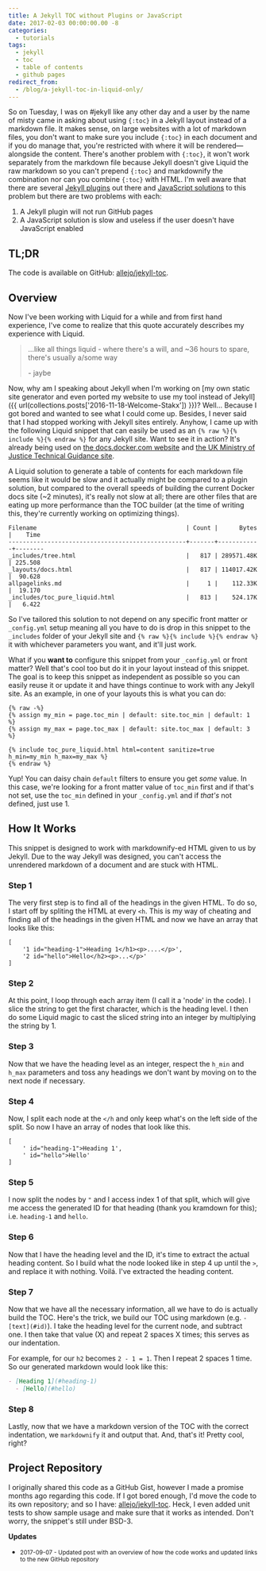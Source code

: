 ```yaml
---
title: A Jekyll TOC without Plugins or JavaScript
date: 2017-02-03 00:00:00.00 -8
categories:
  - tutorials
tags:
  - jekyll
  - toc
  - table of contents
  - github pages
redirect_from:
  - /blog/a-jekyll-toc-in-liquid-only/
---
```


So on Tuesday, I was on #jekyll like any other day and a user by the name of misty came in asking about using `{:toc}` in a Jekyll layout instead of a markdown file. It makes sense, on large websites with a lot of markdown files, you don't want to make sure you include `{:toc}` in each document and if you do manage that, you're restricted with where it will be rendered—alongside the content. There's another problem with `{:toc}`, it won't work separately from the markdown file because Jekyll doesn't give Liquid the raw markdown so you can't prepend `{:toc}` and markdownify the combination nor can you combine `{:toc}` with HTML. I'm well aware that there are several [Jekyll plugins](https://github.com/dafi/jekyll-toc-generator) out there and [JavaScript solutions](https://github.com/ghiculescu/jekyll-table-of-contents) to this problem but there are two problems with each:

1. A Jekyll plugin will not run GitHub pages
1. A JavaScript solution is slow and useless if the user doesn't have JavaScript enabled

## TL;DR

The code is available on GitHub: [allejo/jekyll-toc](https://github.com/allejo/jekyll-toc).

## Overview

Now I've been working with Liquid for a while and from first hand experience, I've come to realize that this quote accurately describes my experience with Liquid.

> ...like all things liquid - where there's a will, and ~36 hours to spare, there's usually a/some way
>
> \- jaybe

Now, why am I speaking about Jekyll when I'm working on [my own static site generator and even ported my website to use my tool instead of Jekyll]({{ url(collections.posts['2016-11-18-Welcome-Stakx']) }})? Well... Because I got bored and wanted to see what I could come up. Besides, I never said that I had stopped working with Jekyll sites entirely. Anyhow, I came up with the following Liquid snippet that can easily be used as an `{% raw %}{% include %}{% endraw %}` for any Jekyll site. Want to see it in action? It's already being used on [the docs.docker.com website](https://github.com/docker/docker.github.io/pull/1474) and [the UK Ministry of Justice Technical Guidance site](https://github.com/ministryofjustice/technical-guidance/pull/7).

A Liquid solution to generate a table of contents for each markdown file seems like it would be slow and it actually might be compared to a plugin solution, but compared to the overall speeds of building the current Docker docs site (~2 minutes), it's really not slow at all; there are other files that are eating up more performance than the TOC builder (at the time of writing this, they're currently working on optimizing things).

```
Filename                                          | Count |      Bytes |    Time
--------------------------------------------------+-------+------------+--------
_includes/tree.html                               |   817 | 289571.48K | 225.508
_layouts/docs.html                                |   817 | 114017.42K |  90.628
allpagelinks.md                                   |     1 |    112.33K |  19.170
_includes/toc_pure_liquid.html                    |   813 |    524.17K |   6.422
```

So I've tailored this solution to not depend on any specific front matter or `_config.yml` setup meaning all you have to do is drop in this snippet to the `_includes` folder of your Jekyll site and `{% raw %}{% include %}{% endraw %}` it with whichever parameters you want, and it'll just work.

What if you **want to** configure this snippet from your `_config.yml` or front matter? Well that's cool too but do it in your layout instead of this snippet. The goal is to keep this snippet as independent as possible so you can easily reuse it or update it and have things continue to work with any Jekyll site. As an example, in one of your layouts this is what you can do:

```twig
{% raw -%}
{% assign my_min = page.toc_min | default: site.toc_min | default: 1 %}
{% assign my_max = page.toc_max | default: site.toc_max | default: 3 %}

{% include toc_pure_liquid.html html=content sanitize=true h_min=my_min h_max=my_max %}
{% endraw %}
```

Yup! You can daisy chain `default` filters to ensure you get *some* value. In this case, we're looking for a front matter value of `toc_min` first and if that's not set, use the `toc_min` defined in your `_config.yml` and if *that's* not defined, just use 1.

## How It Works

This snippet is designed to work with markdownify-ed HTML given to us by Jekyll. Due to the way Jekyll was designed, you can't access the unrendered markdown of a document and are stuck with HTML.

### Step 1

The very first step is to find all of the headings in the given HTML. To do so, I start off by spliting the HTML at every `<h`. This is my way of cheating and finding all of the headings in the given HTML and now we have an array that looks like this:

```
[
    '1 id="heading-1">Heading 1</h1><p>....</p>',
    '2 id="hello">Hello</h2><p>...</p>'
]
```

### Step 2

At this point, I loop through each array item (I call it a 'node' in the code). I slice the string to get the first character, which is the heading level. I then do some Liquid magic to cast the sliced string into an integer by multiplying the string by 1.

### Step 3

Now that we have the heading level as an integer, respect the `h_min` and `h_max` parameters and toss any headings we don't want by moving on to the next node if necessary.

### Step 4

Now, I split each node at the `</h` and only keep what's on the left side of the split. So now I have an array of nodes that look like this.

```
[
    ' id="heading-1">Heading 1',
    ' id="hello">Hello'
]
```

### Step 5

I now split the nodes by `"` and I access index 1 of that split, which will give me access the generated ID for that heading (thank you kramdown for this); i.e. `heading-1` and `hello`.

### Step 6

Now that I have the heading level and the ID, it's time to extract the actual heading content. So I build what the node looked like in step 4 up until the `>`, and replace it with nothing. Voilá. I've extracted the heading content.

### Step 7

Now that we have all the necessary information, all we have to do is actually build the TOC. Here's the trick, we build our TOC using markdown (e.g. `- [text](#id)`). I take the heading level for the current node, and subtract one. I then take that value (X) and repeat 2 spaces X times; this serves as our indentation.

For example, for our `h2` becomes `2 - 1 = 1`. Then I repeat 2 spaces 1 time. So our generated markdown would look like this:

```md
- [Heading 1](#heading-1)
  - [Hello](#hello)
```

### Step 8

Lastly, now that we have a markdown version of the TOC with the correct indentation, we `markdownify` it and output that. And, that's it! Pretty cool, right?

## Project Repository

I originally shared this code as a GitHub Gist, however I made a promise months ago regarding this code. If I got bored enough, I'd move the code to its own repository; and so I have: [allejo/jekyll-toc](https://github.com/allejo/jekyll-toc). Heck, I even added unit tests to show sample usage and make sure that it works as intended. Don't worry, the snippet's still under BSD-3.

**Updates**

- <small>2017-09-07 - Updated post with an overview of how the code works and updated links to the new GitHub repository</small>

